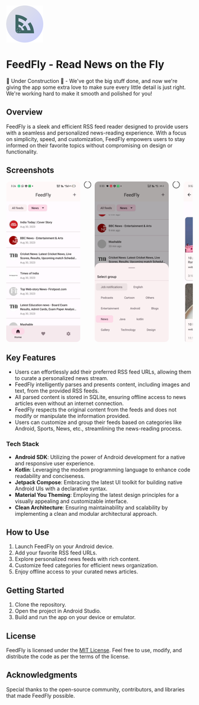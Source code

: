 <!--suppress CheckImageSize -->
<img src="screenshots/logo.png" width="100" height="100" alt="FeedFly logo"> 

# FeedFly - Read News on the Fly

🚧 Under Construction 🚧 - We've got the big stuff done, and now we're giving the app some extra love to make sure every little detail is just right. We're working hard to make it smooth and polished for you!

## Overview

FeedFly is a sleek and efficient RSS feed reader designed to provide users with a seamless and personalized news-reading experience. 
With a focus on simplicity, speed, and customization, FeedFly empowers users to stay informed on their favorite topics without compromising on design or functionality.

## Screenshots

<div style="display: flex; overflow-x: auto; gap: 10px; text-align: center">
  <img src="screenshots/homepage.jpg" alt="Homepage" width="200" style="border-radius: 10px;"/>
  ◯
  <img src="screenshots/groups.jpg" alt="Feed Groups" width="200" style="border-radius: 10px;"/>
  ◯
  <img src="screenshots/feeds.jpg" alt="RSS Feed Screen" width="200" style="border-radius: 10px;"/>
  ◯
  <img src="screenshots/feed_open.jpg" alt="Feed Opened Screen" width="200" style="border-radius: 10px;"/>
</div>

## Key Features

- Users can effortlessly add their preferred RSS feed URLs, allowing them to curate a personalized news stream.
- FeedFly intelligently parses and presents content, including images and text, from the provided RSS feeds.
- All parsed content is stored in SQLite, ensuring offline access to news articles even without an internet connection.
- FeedFly respects the original content from the feeds and does not modify or manipulate the information provided.
- Users can customize and group their feeds based on categories like Android, Sports, News, etc., streamlining the news-reading process.

### Tech Stack

- **Android SDK**: Utilizing the power of Android development for a native and responsive user experience.
- **Kotlin**: Leveraging the modern programming language to enhance code readability and conciseness.
- **Jetpack Compose**: Embracing the latest UI toolkit for building native Android UIs with a declarative syntax.
- **Material You Theming**: Employing the latest design principles for a visually appealing and customizable interface.
- **Clean Architecture**: Ensuring maintainability and scalability by implementing a clean and modular architectural approach.

## How to Use

1. Launch FeedFly on your Android device.
2. Add your favorite RSS feed URLs.
3. Explore personalized news feeds with rich content.
4. Customize feed categories for efficient news organization.
5. Enjoy offline access to your curated news articles.

## Getting Started

1. Clone the repository.
2. Open the project in Android Studio.
3. Build and run the app on your device or emulator.

## License

FeedFly is licensed under the [MIT License](LICENSE.md). Feel free to use, modify, and distribute the code as per the terms of the license.

## Acknowledgments

Special thanks to the open-source community, contributors, and libraries that made FeedFly possible.
